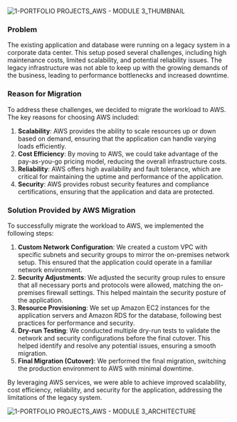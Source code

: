 
![1-PORTFOLIO PROJECTS_AWS - MODULE 3_THUMBNAIL](https://github.com/user-attachments/assets/1ad5b3af-4ded-4e0e-b19d-6d8e65b4280d)

### Problem

The existing application and database were running on a legacy system in a corporate data center. This setup posed several challenges, including high maintenance costs, limited scalability, and potential reliability issues. The legacy infrastructure was not able to keep up with the growing demands of the business, leading to performance bottlenecks and increased downtime.

### Reason for Migration

To address these challenges, we decided to migrate the workload to AWS. The key reasons for choosing AWS included:

1. **Scalability**: AWS provides the ability to scale resources up or down based on demand, ensuring that the application can handle varying loads efficiently.
2. **Cost Efficiency**: By moving to AWS, we could take advantage of the pay-as-you-go pricing model, reducing the overall infrastructure costs.
3. **Reliability**: AWS offers high availability and fault tolerance, which are critical for maintaining the uptime and performance of the application.
4. **Security**: AWS provides robust security features and compliance certifications, ensuring that the application and data are protected.

### Solution Provided by AWS Migration

To successfully migrate the workload to AWS, we implemented the following steps:

1. **Custom Network Configuration**: We created a custom VPC with specific subnets and security groups to mirror the on-premises network setup. This ensured that the application could operate in a familiar network environment.
2. **Security Adjustments**: We adjusted the security group rules to ensure that all necessary ports and protocols were allowed, matching the on-premises firewall settings. This helped maintain the security posture of the application.
3. **Resource Provisioning**: We set up Amazon EC2 instances for the application servers and Amazon RDS for the database, following best practices for performance and security.
4. **Dry-run Testing**: We conducted multiple dry-run tests to validate the network and security configurations before the final cutover. This helped identify and resolve any potential issues, ensuring a smooth migration.
5. **Final Migration (Cutover)**: We performed the final migration, switching the production environment to AWS with minimal downtime.

By leveraging AWS services, we were able to achieve improved scalability, cost efficiency, reliability, and security for the application, addressing the limitations of the legacy system.


![1-PORTFOLIO PROJECTS_AWS - MODULE 3_ARCHITECTURE](https://github.com/user-attachments/assets/c53e1483-2c46-4557-a897-d25c47e92599)

